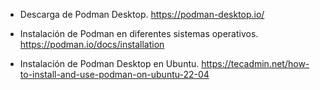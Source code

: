 - Descarga de Podman Desktop.
	https://podman-desktop.io/

- Instalación de Podman en diferentes sistemas operativos.
	https://podman.io/docs/installation

- Instalación de Podman Desktop en Ubuntu.
	https://tecadmin.net/how-to-install-and-use-podman-on-ubuntu-22-04
